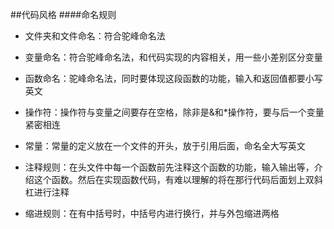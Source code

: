 ##代码风格
####命名规则
+ 文件夹和文件命名：符合驼峰命名法

+ 变量命名：符合驼峰命名法，和代码实现的内容相关，用一些小差别区分变量

+ 函数命名：驼峰命名法，同时要体现这段函数的功能，输入和返回值都要小写英文

+ 操作符：操作符与变量之间要存在空格，除非是&和*操作符，要与后一个变量紧密相连

+ 常量：常量的定义放在一个文件的开头，放于引用后面，命名全大写英文

+ 注释规则：在头文件中每一个函数前先注释这个函数的功能，输入输出等，介绍这个函数。然后在实现函数代码，有难以理解的将在那行代码后面划上双斜杠进行注释

+ 缩进规则：在有中括号时，中括号内进行换行，并与外包缩进两格
